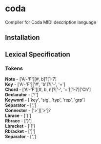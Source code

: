 # coda
Compiler for Coda MIDI description language

## Installation

## Lexical Specification
### Tokens
**Note** - ['A'-'F'][#, b]?[1-7] \
**Key** - ['A'-'F']['#', 'b']?['-', '+'] \
**Chord** - ['A'-'F'][#, b, n]?['-', '+'][1-7]['Ch'] \
**Declarator** - ['!'] \
**Keyword** - ['key', 'sig', 'typ', 'rep', 'grp'] \
**Separator** - [','] \
**Connector** - ['>']['>']? \
**Lbrace** - ['{'] \
**Rbrace** - ['}'] \
**Lbracket** - ['['] \
**Rbracket** - [']'] \
**Separator** - [',']